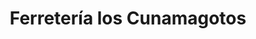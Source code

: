 ---
title: "Ferretería los Cunamagotos"
url: /barcelona/ferreteria-los-cunamagotos/
shop: Eisenwaren
---